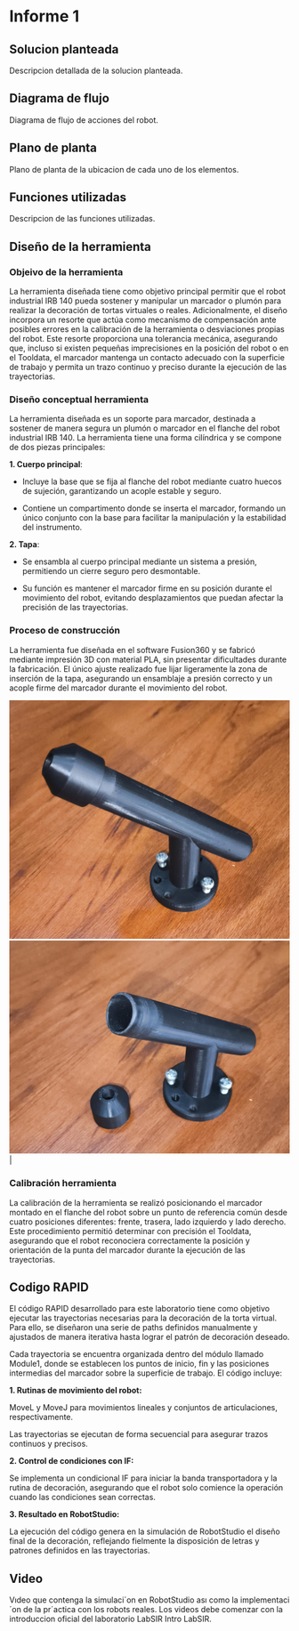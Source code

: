 
# Informe 1

## Solucion planteada

Descripcion detallada de la solucion planteada.

## Diagrama de flujo 
Diagrama de flujo de acciones del robot.
## Plano de planta
Plano de planta de la ubicacion de cada uno de los elementos.
## Funciones utilizadas
Descripcion de las funciones utilizadas.
## Diseño de la herramienta
### Objeivo de la herramienta
La herramienta diseñada tiene como objetivo principal permitir que el robot industrial IRB 140 pueda sostener y manipular un marcador o plumón para realizar la decoración de tortas virtuales o reales. Adicionalmente, el diseño incorpora un resorte que actúa como mecanismo de compensación ante posibles errores en la calibración de la herramienta o desviaciones propias del robot. Este resorte proporciona una tolerancia mecánica, asegurando que, incluso si existen pequeñas imprecisiones en la posición del robot o en el Tooldata, el marcador mantenga un contacto adecuado con la superficie de trabajo y permita un trazo continuo y preciso durante la ejecución de las trayectorias.
### Diseño conceptual herramienta
La herramienta diseñada es un soporte para marcador, destinada a sostener de manera segura un plumón o marcador en el flanche del robot industrial IRB 140. La herramienta tiene una forma cilíndrica y se compone de dos piezas principales:

**1. Cuerpo principal**:

- Incluye la base que se fija al flanche del robot mediante cuatro huecos de sujeción, garantizando un acople estable y seguro.

- Contiene un compartimento donde se inserta el marcador, formando un único conjunto con la base para facilitar la manipulación y la estabilidad del instrumento.

**2. Tapa**:

- Se ensambla al cuerpo principal mediante un sistema a presión, permitiendo un cierre seguro pero desmontable.

- Su función es mantener el marcador firme en su posición durante el movimiento del robot, evitando desplazamientos que puedan afectar la precisión de las trayectorias.

### Proceso de construcción
La herramienta fue diseñada en el software Fusion360 y se fabricó mediante impresión 3D con material PLA, sin presentar dificultades durante la fabricación. El único ajuste realizado fue lijar ligeramente la zona de inserción de la tapa, asegurando un ensamblaje a presión correcto y un acople firme del marcador durante el movimiento del robot.

 ![Herramienta](Imagenes/Montaje_1) ![Herramienta2](Imagenes/Montaje_2) |

### Calibración herramienta
La calibración de la herramienta se realizó posicionando el marcador montado en el flanche del robot sobre un punto de referencia común desde cuatro posiciones diferentes: frente, trasera, lado izquierdo y lado derecho. Este procedimiento permitió determinar con precisión el Tooldata, asegurando que el robot reconociera correctamente la posición y orientación de la punta del marcador durante la ejecución de las trayectorias.

## Codigo RAPID
El código RAPID desarrollado para este laboratorio tiene como objetivo ejecutar las trayectorias necesarias para la decoración de la torta virtual. Para ello, se diseñaron una serie de paths definidos manualmente y ajustados de manera iterativa hasta lograr el patrón de decoración deseado.

Cada trayectoria se encuentra organizada dentro del módulo llamado Module1, donde se establecen los puntos de inicio, fin y las posiciones intermedias del marcador sobre la superficie de trabajo. El código incluye:

**1. Rutinas de movimiento del robot:**

MoveL y MoveJ para movimientos lineales y conjuntos de articulaciones, respectivamente.

Las trayectorias se ejecutan de forma secuencial para asegurar trazos continuos y precisos.

**2. Control de condiciones con IF:**

Se implementa un condicional IF para iniciar la banda transportadora y la rutina de decoración, asegurando que el robot solo comience la operación cuando las condiciones sean correctas.

**3. Resultado en RobotStudio:**

La ejecución del código genera en la simulación de RobotStudio el diseño final de la decoración, reflejando fielmente la disposición de letras y patrones definidos en las trayectorias.
## Video
Vıdeo que contenga la simulaci´on en RobotStudio ası como la implementaci´on de la pr´actica con los robots
reales.
Los videos debe comenzar con la introduccion oficial del laboratorio LabSIR Intro LabSIR.
